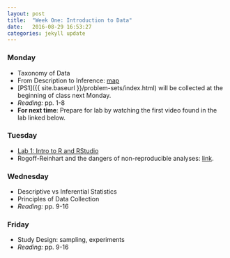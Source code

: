 ```yaml
---
layout: post
title:  "Week One: Introduction to Data"
date:   2016-08-29 16:53:27
categories: jekyll update
---
```


### Monday
- Taxonomy of Data
- From Description to Inference: [map](http://andrewpbray.github.io/math-141/assets/figs/kidney_slides.pdf)
- [PS1]({{ site.baseurl }}/problem-sets/index.html) will be collected at the beginning of class next Monday.
- *Reading:* pp. 1-8
- **For next time**: Prepare for lab by watching the first video found in the lab linked below.
    
### Tuesday
- <a href = "{{ site.baseurl }}/assets/week-01/intro_to_r.html" target = "_blank">Lab 1: Intro to R and RStudio</a>
- Rogoff-Reinhart and the dangers of non-reproducible analyses: <a href = "https://en.wikipedia.org/wiki/Growth_in_a_Time_of_Debt" target = "_blank">link</a>.

### Wednesday
- Descriptive vs Inferential Statistics
- Principles of Data Collection
- *Reading:* pp. 9-16

### Friday
- Study Design: sampling, experiments
- *Reading:* pp. 9-16